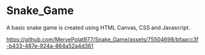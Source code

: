 # Snake_Game
  A basic snake game is created using HTML Canvas, CSS and Javascript.  

https://github.com/MervePolat977/Snake_Game/assets/75504698/bfaacc3f-b433-487e-924a-864a52a4d361

